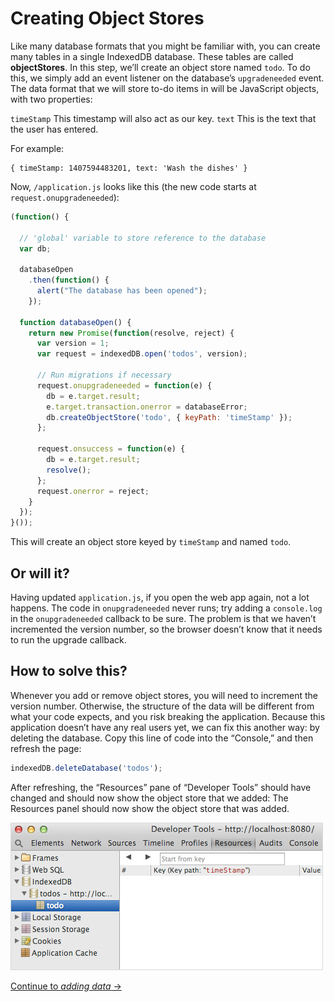# Creating Object Stores

Like many database formats that you might be familiar with, you can create many tables in a single IndexedDB database. These tables are called **objectStores**. In this step, we’ll create an object store named `todo`. To do this, we simply add an event listener on the database’s `upgradeneeded` event.
The data format that we will store to-do items in will be JavaScript objects, with two properties:

`timeStamp` This timestamp will also act as our key.
`text` This is the text that the user has entered.

For example:
```
{ timeStamp: 1407594483201, text: 'Wash the dishes' }
```

Now, `/application.js` looks like this (the new code starts at `request.onupgradeneeded`):

```js
(function() {

  // 'global' variable to store reference to the database
  var db;

  databaseOpen
    .then(function() {
      alert("The database has been opened");
    });

  function databaseOpen() {
    return new Promise(function(resolve, reject) {
      var version = 1;
      var request = indexedDB.open('todos', version);

      // Run migrations if necessary
      request.onupgradeneeded = function(e) {
        db = e.target.result;
        e.target.transaction.onerror = databaseError;
        db.createObjectStore('todo', { keyPath: 'timeStamp' });
      };
  
      request.onsuccess = function(e) {
        db = e.target.result;
        resolve();
      };
      request.onerror = reject;
    }
  });
}());
```

This will create an object store keyed by `timeStamp` and named `todo`.

## Or will it?

Having updated `application.js`, if you open the web app again, not a lot happens. The code in `onupgradeneeded` never runs; try adding a `console.log` in the `onupgradeneeded` callback to be sure. The problem is that we haven’t incremented the version number, so the browser doesn’t know that it needs to run the upgrade callback.

## How to solve this?

Whenever you add or remove object stores, you will need to increment the version number. Otherwise, the structure of the data will be different from what your code expects, and you risk breaking the application.
Because this application doesn’t have any real users yet, we can fix this another way: by deleting the database. Copy this line of code into the “Console,” and then refresh the page:

```js
indexedDB.deleteDatabase('todos');
```

After refreshing, the “Resources” pane of “Developer Tools” should have changed and should now show the object store that we added:
The Resources panel should now show the object store that was added.

![The “Resources” panel should now show the object store that was added](./screenshot.jpg)

[Continue to *adding data* →](../05-adding-data)
